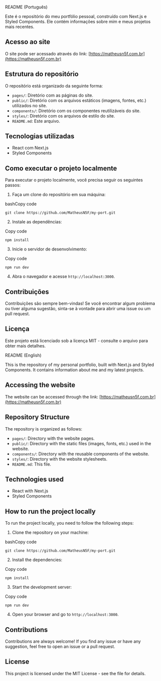 
README (Português)

Este é o repositório do meu portfólio pessoal, construído com Next.js e Styled Components. Ele contém informações sobre mim e meus projetos mais recentes.

## Acesso ao site

O site pode ser acessado através do link: [https://matheusn5f.com.br](https://matheusn5f.com.br)

## Estrutura do repositório

O repositório está organizado da seguinte forma:

-   `pages/`: Diretório com as páginas do site.
-   `public/`: Diretório com os arquivos estáticos (imagens, fontes, etc.) utilizados no site.
-   `components/`: Diretório com os componentes reutilizáveis do site.
-   `styles/`: Diretório com os arquivos de estilo do site.
-   `README.md`: Este arquivo.

## Tecnologias utilizadas

-   React com Next.js
-   Styled Components

## Como executar o projeto localmente

Para executar o projeto localmente, você precisa seguir os seguintes passos:

1.  Faça um clone do repositório em sua máquina:

bashCopy code

`git clone https://github.com/MatheusN5F/my-port.git` 

2.  Instale as dependências:

Copy code

`npm install` 

3.  Inicie o servidor de desenvolvimento:

Copy code

`npm run dev` 

4.  Abra o navegador e acesse `http://localhost:3000`.

## Contribuições

Contribuições são sempre bem-vindas! Se você encontrar algum problema ou tiver alguma sugestão, sinta-se à vontade para abrir uma issue ou um pull request.

## Licença

Este projeto está licenciado sob a licença MIT - consulte o arquivo para obter mais detalhes.

README (English)

This is the repository of my personal portfolio, built with Next.js and Styled Components. It contains information about me and my latest projects.

## Accessing the website

The website can be accessed through the link: [https://matheusn5f.com.br](https://matheusn5f.com.br)

## Repository Structure

The repository is organized as follows:

-   `pages/`: Directory with the website pages.
-   `public/`: Directory with the static files (images, fonts, etc.) used in the website.
-   `components/`: Directory with the reusable components of the website.
-   `styles/`: Directory with the website stylesheets.
-   `README.md`: This file.

## Technologies used

-   React with Next.js
-   Styled Components

## How to run the project locally

To run the project locally, you need to follow the following steps:

1.  Clone the repository on your machine:

bashCopy code

`git clone https://github.com/MatheusN5F/my-port.git` 

2.  Install the dependencies:

Copy code

`npm install` 

3.  Start the development server:

Copy code

`npm run dev` 

4.  Open your browser and go to `http://localhost:3000`.

## Contributions

Contributions are always welcome! If you find any issue or have any suggestion, feel free to open an issue or a pull request.

## License

This project is licensed under the MIT License - see the file for details.
